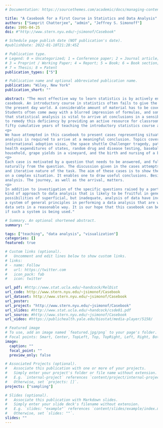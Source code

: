 ```yaml
---
# Documentation: https://sourcethemes.com/academic/docs/managing-content/

title: "A Casebook for a First Course in Statistics and Data Analysis"
authors: ["Samprit Chatterjee", "admin", "Jeffrey S. Simonoff"]
date: 1995-04-25
doi: #"http://www.stern.nyu.edu/~jsimonof/Casebook"

# Schedule page publish date (NOT publication's date).
#publishDate: 2022-01-10T21:28:45Z

# Publication type.
# Legend: 0 = Uncategorized; 1 = Conference paper; 2 = Journal article;
# 3 = Preprint / Working Paper; 4 = Report; 5 = Book; 6 = Book section;
# 7 = Thesis; 8 = Patent
publication_types: ["5"]

# Publication name and optional abbreviated publication name.
publication: "Wiley, New York"
publication_short: ""

abstract: "The most effective way to learn statistics is by actively engaging in doing the statistical analysis. This idea drives this
casebook. An introductory course in statistics often fails to give the students an idea of the excitement of statistics, and its relevance in
the present day world. A considerable amount of material has to be covered, with no complementary time for discussion of real life examples.
Students often come away with a blurred impression of formulas, and some words like 'mean,' 'standard deviation,' and 'regression.' The point
that statistical analysis is vital to arrive at conclusions in a sensible and rational manner is often neglected. This casebook is an attempt
to remedy this deficiency by providing an active resource for classroom use. The book is based on cases that we have developed through almost
fifty cumulative years of teaching the introductory statistics course at New York University.
<p>
We have attempted in this casebook to present cases representing situations and contexts from a diverse set of fields, where statistical
analysis is required to arrive at a meaningful conclusion. Topics covered include eruptions of the 'Old Faithful' geyser, the issuance of
international adoption visas, the space shuttle Challenger tragedy, patterns in the Dow Jones Industrial Average and Standard and Poor's index,
health expenditures of states, random drug and disease testing, baseball free agency, performance of NBA guards, energy consumption of a
household, grape yields in a vineyard, and the birth and nursing of a beluga whale calf. All of the datasets are real and complete.
<p>
Each case is motivated by a question that needs to be answered, and full background material is presented. The statistical analysis flows
naturally from the question. The discussion given in the cases attempts to demonstrate the logic of the analysis and emphasize the interactive
and iterative nature of the task. The aim of these cases is to show the reader by example that statistical analysis clarifies and throws light
on a complex situation. It enables one to draw useful conclusions. Besides the final conclusion, much is learned about the problem during the
analysis. The journey, as well as the arrival, matters.
<p>
In addition to investigation of the specific questions raised by a particular case, we hope that the reader also will develop a feel for the
kind of approach to data analysis that is likely to be fruitful in general. As statistical software has become generally available, the
possibilities of superficial, but inadequate, analysis of data have increased correspondingly. However, if a data analyst is trained to develop
a system of general principles in performing a data analysis that are widely applicable, it is much more likely that she will analyze future
data sets in a reasonable way. It is our hope that this casebook can be helpful in highlighting the kinds of questions that need to be answered
if such a system is being used."

# Summary. An optional shortened abstract.
summary: ""

tags: ["teaching", "data analysis", "visualization"]
categories: []
featured: true

# Custom links (optional).
#   Uncomment and edit lines below to show custom links.
# links:
# - name: Follow
#   url: https://twitter.com
#   icon_pack: fab
#   icon: twitter

url_pdf: #http://www.stat.ucla.edu/~handcock/RelDist
url_code: http://www.stern.nyu.edu/~jsimonof/Casebook
url_dataset: http://www.stern.nyu.edu/~jsimonof/Casebook
url_poster:
url_project: "http://www.stern.nyu.edu/~jsimonof/Casebook"
url_slides: #http://www.stat.ucla.edu/~handcock/csde01.pdf
url_source: #http://www.stern.nyu.edu/~jsimonof/Casebook
url_video: #https://publichealth.yale.edu/biostat/media-player/5158/

# Featured image
# To use, add an image named `featured.jpg/png` to your page's folder.
# Focal points: Smart, Center, TopLeft, Top, TopRight, Left, Right, BottomLeft, Bottom, BottomRight.
image:
  caption: ""
  focal_point: ""
  preview_only: false

# Associated Projects (optional).
#   Associate this publication with one or more of your projects.
#   Simply enter your project's folder or file name without extension.
#   E.g. `internal-project` references `content/project/internal-project/index.md`.
#   Otherwise, set `projects: []`.
projects: ["sampling"]

# Slides (optional).
#   Associate this publication with Markdown slides.
#   Simply enter your slide deck's filename without extension.
#   E.g. `slides: "example"` references `content/slides/example/index.md`.
#   Otherwise, set `slides: ""`.
slides: ""
---
```

